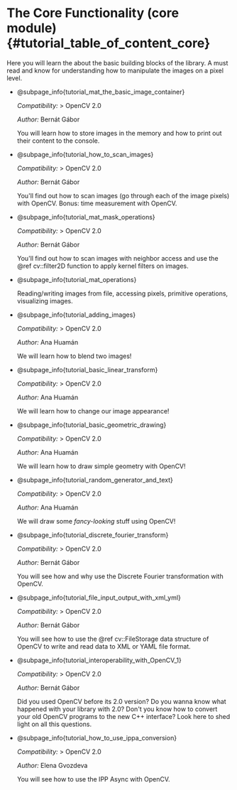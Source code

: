 The Core Functionality (core module) {#tutorial_table_of_content_core}
=====================================

Here you will learn the about the basic building blocks of the library. A must read and know for
understanding how to manipulate the images on a pixel level.

-   @subpage_info{tutorial_mat_the_basic_image_container}

    *Compatibility:* \> OpenCV 2.0

    *Author:* Bernát Gábor

    You will learn how to store images in the memory and how to print out their content to the
    console.

-   @subpage_info{tutorial_how_to_scan_images}

    *Compatibility:* \> OpenCV 2.0

    *Author:* Bernát Gábor

    You'll find out how to scan images (go through each of the image pixels) with OpenCV.
    Bonus: time measurement with OpenCV.


-   @subpage_info{tutorial_mat_mask_operations}

    *Compatibility:* \> OpenCV 2.0

    *Author:* Bernát Gábor

    You'll find out how to scan images with neighbor access and use the @ref cv::filter2D
    function to apply kernel filters on images.

-   @subpage_info{tutorial_mat_operations}

    Reading/writing images from file, accessing pixels, primitive operations, visualizing images.

-   @subpage_info{tutorial_adding_images}

    *Compatibility:* \> OpenCV 2.0

    *Author:* Ana Huamán

    We will learn how to blend two images!

-   @subpage_info{tutorial_basic_linear_transform}

    *Compatibility:* \> OpenCV 2.0

    *Author:* Ana Huamán

    We will learn how to change our image appearance!

-   @subpage_info{tutorial_basic_geometric_drawing}

    *Compatibility:* \> OpenCV 2.0

    *Author:* Ana Huamán

    We will learn how to draw simple geometry with OpenCV!

-   @subpage_info{tutorial_random_generator_and_text}

    *Compatibility:* \> OpenCV 2.0

    *Author:* Ana Huamán

    We will draw some *fancy-looking* stuff using OpenCV!

-   @subpage_info{tutorial_discrete_fourier_transform}

    *Compatibility:* \> OpenCV 2.0

    *Author:* Bernát Gábor

    You will see how and why use the Discrete Fourier transformation with OpenCV.


-   @subpage_info{tutorial_file_input_output_with_xml_yml}

    *Compatibility:* \> OpenCV 2.0

    *Author:* Bernát Gábor

    You will see how to use the @ref cv::FileStorage data structure of OpenCV to write and read
    data to XML or YAML file format.

-   @subpage_info{tutorial_interoperability_with_OpenCV_1}

    *Compatibility:* \> OpenCV 2.0

    *Author:* Bernát Gábor

    Did you used OpenCV before its 2.0 version? Do you wanna know what happened with your library
    with 2.0? Don't you know how to convert your old OpenCV programs to the new C++ interface?
    Look here to shed light on all this questions.


-   @subpage_info{tutorial_how_to_use_ippa_conversion}

    *Compatibility:* \> OpenCV 2.0

    *Author:* Elena Gvozdeva

    You will see how to use the IPP Async with OpenCV.
